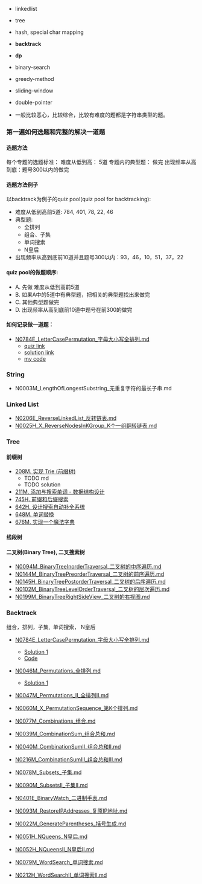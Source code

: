 - linkedlist
- tree
- hash, special char mapping 
- **backtrack**
- **dp**
- binary-search
- greedy-method
- sliding-window
- double-pointer

- 一般比较恶心，比较综合，比较有难度的题都是字符串类型的题。



### 第一遍如何选题和完整的解决一道题


#### 选题方法
每个专题的选题标准：
难度从低到高： 5道
专题内的典型题： 做完
出现频率从高到底：题号300以内的做完


#### 选题方法例子
以backtrack为例子的quiz pool(quiz pool for backtracking):

- 难度从低到高前5道: 784, 401, 78, 22, 46
- 典型题: 
    * 全排列
    * 组合、子集
    * 单词搜索
    * N皇后
- 出现频率从高到底前10道并且题号300以内：93，46，10，51，37，22

#### quiz pool的做题顺序:

- A. 先做 难度从低到高前5道
- B. 如果A中的5道中有典型题，把相关的典型题找出来做完
- C. 其他典型题做完
- D. 出现频率从高到底前10道中题号在前300的做完

#### 如何记录做一道题： 
- [N0784E_LetterCasePermutation_字母大小写全排列.md](N0784E_LetterCasePermutation_字母大小写全排列.md)
    * [quiz link](https://leetcode-cn.com/problems/letter-case-permutation/)
    * [solution link](https://leetcode-cn.com/problems/letter-case-permutation/solution/shen-du-you-xian-bian-li-hui-su-suan-fa-python-dai/)
    * [my code](../src/main/java/com/maverickbyte/algo/leetcode/N0784E_LetterCasePermutation.java)

### String
- N0003M_LengthOfLongestSubstring_无重复字符的最长子串.md



### Linked List
- [N0206E_ReverseLinkedList_反转链表.md](N0206E_ReverseLinkedList_反转链表.md)
- [N0025H_X_ReverseNodesInKGroup_K个一组翻转链表.md](N0025H_X_ReverseNodesInKGroup_K个一组翻转链表.md)


### Tree

#### 前缀树
- [208M. 实现 Trie (前缀树)](https://leetcode-cn.com/problems/implement-trie-prefix-tree/)
    * TODO md
    * TODO solution
- [211M. 添加与搜索单词 - 数据结构设计](https://leetcode-cn.com/problems/add-and-search-word-data-structure-design/)
- [745H. 前缀和后缀搜索](https://leetcode-cn.com/problems/prefix-and-suffix-search/)
- [642H. 设计搜索自动补全系统](https://leetcode-cn.com/problems/design-search-autocomplete-system/)
- [648M. 单词替换](https://leetcode-cn.com/problems/replace-words/)
- [676M. 实现一个魔法字典](https://leetcode-cn.com/problems/implement-magic-dictionary/)

#### 线段树

#### 二叉树(Binary Tree), 二叉搜索树

- [N0094M_BinaryTreeInorderTraversal_二叉树的中序遍历.md](N0094M_BinaryTreeInorderTraversal_二叉树的中序遍历.md)
- [N0144M_BinaryTreePreorderTraversal_二叉树的前序遍历.md](N0144M_BinaryTreePreorderTraversal_二叉树的前序遍历.md)
- [N0145H_BinaryTreePostorderTraversal_二叉树的后序遍历.md](N0145H_BinaryTreePostorderTraversal_二叉树的后序遍历.md)
- [N0102M_BinaryTreeLevelOrderTraversal_二叉树的层次遍历.md](N0102M_BinaryTreeLevelOrderTraversal_二叉树的层次遍历.md)
- [N0199M_BinaryTreeRightSideView_二叉树的右视图.md](N0199M_BinaryTreeRightSideView_二叉树的右视图.md)



### Backtrack
组合，排列，子集,  单词搜索， N皇后

- [N0784E_LetterCasePermutation_字母大小写全排列.md](N0784E_LetterCasePermutation_字母大小写全排列.md)
    * [Solution 1](https://leetcode-cn.com/problems/letter-case-permutation/solution/shen-du-you-xian-bian-li-hui-su-suan-fa-python-dai/)
    * [Code](../src/main/java/com/maverickbyte/algo/leetcode/N0784E_LetterCasePermutation.java)
- [N0046M_Permutations_全排列.md](N0046M_Permutations_全排列.md)
    * [Solution 1]()
- [N0047M_Permutations_II_全排列II.md](N0047M_Permutations_II_全排列II.md)
- [N0060M_X_PermutationSequence_第K个排列.md](N0060M_X_PermutationSequence_第K个排列.md)

- [N0077M_Combinations_组合.md]()
- [N0039M_CombinationSum_组合总和.md]()
- [N0040M_CombinationSumII_组合总和II.md]()
- [N0216M_CombinationSumIII_组合总和III.md]()

- [N0078M_Subsets_子集.md]()
- [N0090M_SubsetsII_子集II.md]()

- [N0401E_BinaryWatch_二进制手表.md]()
- [N0093M_RestoreIPAddresses_复原IP地址.md](N0093M_RestoreIPAddresses_复原IP地址.md)
- [N0022M_GenerateParentheses_括号生成.md]()
- [N0051H_NQueens_N皇后.md]()
- [N0052H_NQueensII_N皇后II.md]()
- [N0079M_WordSearch_单词搜索.md]()
- [N0212H_WordSearchII_单词搜索II.md]()
